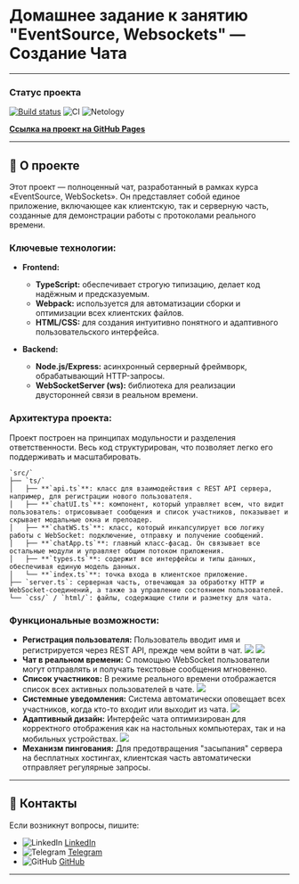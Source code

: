 # Домашнее задание к занятию "EventSource, Websockets" — Создание Чата

---

### Статус проекта
[![Build status](https://ci.appveyor.com/api/projects/status/4siy8fk0hnkn3v25?svg=true)](https://ci.appveyor.com/project/dm-morozov/netology-59-eventsource-websockets-chat-applicatio)
![CI](https://github.com/dm-morozov/Netology_59_eventsource_websockets_chat_application/actions/workflows/web.yaml/badge.svg)
![Netology](https://img.shields.io/badge/FrontendTS-BackendNodeJS-blue)

[**Ссылка на проект на GitHub Pages**](https://dm-morozov.github.io/Netology_59_eventsource_websockets_chat_application/)

---

## 🚀 О проекте

Этот проект — полноценный чат, разработанный в рамках курса «EventSource, WebSockets». Он представляет собой единое приложение, включающее как клиентскую, так и серверную часть, созданные для демонстрации работы с протоколами реального времени.

### **Ключевые технологии:**

* **Frontend:**
    * **TypeScript:** обеспечивает строгую типизацию, делает код надёжным и предсказуемым.
    * **Webpack:** используется для автоматизации сборки и оптимизации всех клиентских файлов.
    * **HTML/CSS:** для создания интуитивно понятного и адаптивного пользовательского интерфейса.

* **Backend:**
    * **Node.js/Express:** асинхронный серверный фреймворк, обрабатывающий HTTP-запросы.
    * **WebSocketServer (ws):** библиотека для реализации двусторонней связи в реальном времени.

### **Архитектура проекта:**

Проект построен на принципах модульности и разделения ответственности. Весь код структурирован, что позволяет легко его поддерживать и масштабировать.
```
`src/`
├── `ts/`
│   ├── **`api.ts`**: класс для взаимодействия с REST API сервера, например, для регистрации нового пользователя.
│   ├── **`chatUI.ts`**: компонент, который управляет всем, что видит пользователь: отрисовывает сообщения и список участников, показывает и скрывает модальные окна и прелоадер.
│   ├── **`chatWS.ts`**: класс, который инкапсулирует всю логику работы с WebSocket: подключение, отправку и получение сообщений.
│   ├── **`chatApp.ts`**: главный класс-фасад. Он связывает все остальные модули и управляет общим потоком приложения.
│   ├── **`types.ts`**: содержит все интерфейсы и типы данных, обеспечивая единую модель данных.
│   └── **`index.ts`**: точка входа в клиентское приложение.
├── `server.ts`: серверная часть, отвечающая за обработку HTTP и WebSocket-соединений, а также за управление состоянием пользователей.
└── `css/` / `html/`: файлы, содержащие стили и разметку для чата.
```
### **Функциональные возможности:**

* **Регистрация пользователя:** Пользователь вводит имя и регистрируется через REST API, прежде чем войти в чат.
![](/src/img/chat_3.png)
![](/src/img/chat_4.png)
* **Чат в реальном времени:** С помощью WebSocket пользователи могут отправлять и получать текстовые сообщения мгновенно.
* **Список участников:** В режиме реального времени отображается список всех активных пользователей в чате.
![](/src/img/chat_1.png)
* **Системные уведомления:** Система автоматически оповещает всех участников, когда кто-то входит или выходит из чата.
![](/src/img/2.png)
* **Адаптивный дизайн:** Интерфейс чата оптимизирован для корректного отображения как на настольных компьютерах, так и на мобильных устройствах.
![](/src/img/chat_2.jpg)
* **Механизм пингования:** Для предотвращения "засыпания" сервера на бесплатных хостингах, клиентская часть автоматически отправляет регулярные запросы.

----

## 📧 Контакты

Если возникнут вопросы, пишите:

* ![LinkedIn](./svg/linkedin-icon.svg) [LinkedIn](https://www.linkedin.com/in/dm-morozov/)
* ![Telegram](./svg/telegram.svg) [Telegram](https://t.me/dem2014)
* ![GitHub](./svg/github-icon.svg) [GitHub](https://github.com/dm-morozov/)

---